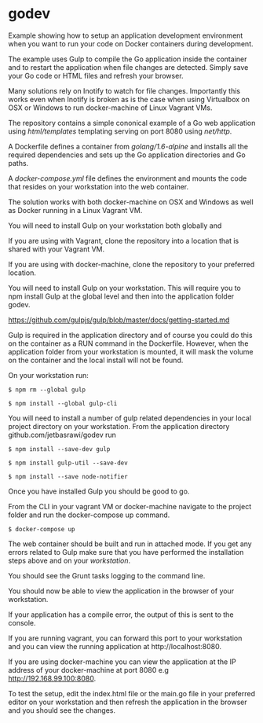 # godev

Example showing how to setup an application development environment when you want to run your code on Docker containers during development.

The example uses Gulp to compile the Go application inside the container and to restart the application when file changes are detected. Simply save your Go code or HTML files and refresh your browser.

Many solutions rely on Inotify to watch for file changes. Importantly this works even when Inotify is broken as is the case when using Virtualbox on OSX or Windows to run docker-machine of Linux Vagrant VMs.

The repository contains a simple cononical example of a Go web application using *html/templates* templating serving on port 8080 using *net/http*.

A Dockerfile defines a container from *golang/1.6-alpine* and installs all the required dependencies and sets up the Go application directories and Go paths.

A *docker-compose.yml* file defines the environment and mounts the code that resides on your workstation into the web container.

The solution works with both docker-machine on OSX and Windows as well as Docker running in a Linux Vagrant VM.

You will need to install Gulp on your workstation both globally and 

If you are using with Vagrant, clone the repository into a location that is shared with your Vagrant VM.

If you are using with docker-machine, clone the repository to your preferred location. 

You will need to install Gulp on your workstation. This will require you to npm install Gulp at the global level and then into the application folder godev.

https://github.com/gulpjs/gulp/blob/master/docs/getting-started.md

Gulp is required in the application directory and of course you could do this on the container as a RUN command in the Dockerfile. However, when the application folder from your workstation is mounted, it will mask the volume on the container and the local install will not be found.

On your workstation run:

`$ npm rm --global gulp`

`$ npm install --global gulp-cli`


You will need to install a number of gulp related dependencies in your local project directory on your workstation. From the application directory github.com/jetbasrawi/godev run

`$ npm install --save-dev gulp`

`$ npm install gulp-util --save-dev`

`$ npm install --save node-notifier`

Once you have installed Gulp you should be good to go.

From the CLI in your vagrant VM or docker-machine navigate to the project folder and run the docker-compose up command.

`$ docker-compose up`

The web container should be built and run in attached mode. If you get any errors related to Gulp make sure that you have performed the installation steps above and on your *workstation*.

You should see the Grunt tasks logging to the command line.

You should now be able to view the application in the browser of your workstation.

If your application has a compile error, the output of this is sent to the console.

If you are running vagrant, you can forward this port to your workstation and you can view the running application at http://localhost:8080.

If you are using docker-machine you can view the application at the IP address of your docker-machine at port 8080 e.g http://192.168.99.100:8080.

To test the setup, edit the index.html file or the main.go file in your preferred editor on your workstation and then refresh the application in the browser and you should see the changes.